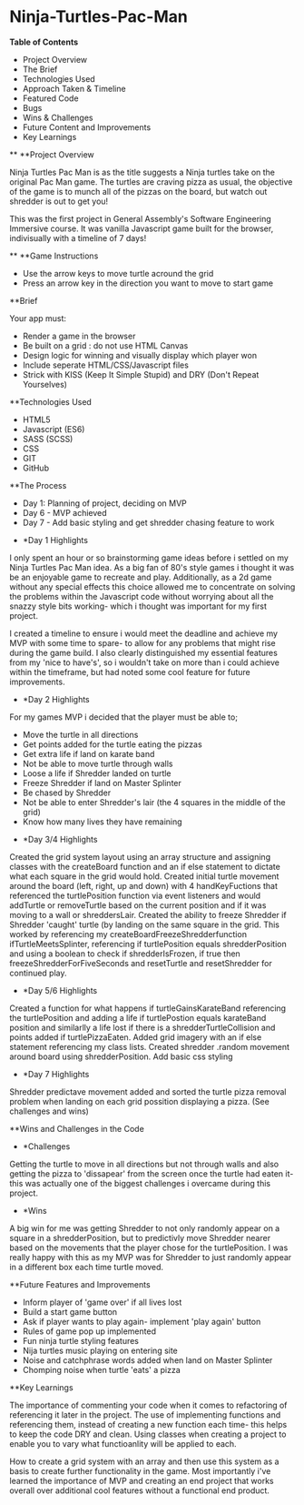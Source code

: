 # Ninja-Turtles-Pac-Man

**Table of Contents**

- Project Overview
- The Brief
- Technologies Used
- Approach Taken & Timeline
- Featured Code
- Bugs
- Wins & Challenges
- Future Content and Improvements
- Key Learnings

** **Project Overview

Ninja Turtles Pac Man is as the title suggests a Ninja turtles take on the original Pac Man game. The turtles are craving pizza as usual, the objective of the game is to munch all of the pizzas on the board, but watch out shredder is out to get you!

This was the first project in General Assembly's Software Engineering Immersive course. It was vanilla Javascript game built for the browser, indivisually with a timeline of 7 days!


** **Game Instructions

- Use the arrow keys to move turtle acround the grid
- Press an arrow key in the direction you want to move to start game


**Brief

Your app must:
- Render a game in the browser
- Be built on a grid : do not use HTML Canvas
- Design logic for winning and visually display which player won
- Include seperate HTML/CSS/Javascript files
- Strick with KISS (Keep It Simple Stupid) and DRY (Don't Repeat Yourselves)


**Technologies Used

- HTML5
- Javascript (ES6)
- SASS (SCSS)
- CSS
- GIT
- GitHub


**The Process

- Day 1: Planning of project, deciding on MVP
- Day 6 - MVP achieved
- Day 7 - Add basic styling and get shredder chasing feature to work

* *Day 1 Highlights

I only spent an hour or so brainstorming game ideas before i settled on my Ninja Turtles Pac Man idea. As a big fan of 80's style games i thought it was be an enjoyable game to recreate and play. Additionally, as a 2d game without any special effects this choice allowed me to concentrate on solving the problems within the Javascript code without worrying about all the snazzy style bits working- which i thought was important for my first project.

I created a timeline to ensure i would meet the deadline and achieve my MVP with some time to spare- to allow for any problems that might rise during the game build. I also clearly distinguished my essential features from my 'nice to have's', so i wouldn't take on more than i could achieve within the timeframe, but had noted some cool feature for future improvements.

* *Day 2 Highlights

For my games MVP i decided that the player must be able to;

- Move the turtle in all directions 
- Get points added for the turtle eating the pizzas
- Get extra life if land on karate band
- Not be able to move turtle through walls
- Loose a life if Shredder landed on turtle
- Freeze Shredder if land on Master Splinter
- Be chased by Shredder
- Not be able to enter Shredder's lair (the 4 squares in the middle of the grid)
- Know how many lives they have remaining

* *Day 3/4 Highlights

Created the grid system layout using an array structure and assigning classes with the createBoard function and an if else statement to dictate what each square in the grid would hold. Created initial turtle movement around the board (left, right, up and down) with 4 handKeyFuctions that referenced the turtlePosition function via event listeners and would addTurtle or removeTurtle based on the current position and if it was moving to a wall or shreddersLair. Created the ability to freeze Shredder if Shredder 'caught' turtle (by landing on the same square in the grid. This worked by referencing my createBoardFreezeShredderfunction ifTurtleMeetsSplinter, referencing if turtlePosition equals shredderPosition and using a boolean to check if shredderIsFrozen, if true then freezeShredderForFiveSeconds and resetTurtle and resetShredder for continued play. 

* *Day 5/6 Highlights

Created a function for what happens if turtleGainsKarateBand referencing the turtlePosition and adding a life if turtlePostion equals karateBand position and similarlly a life lost if there is a shredderTurtleCollision and points added if turtlePizzaEaten. Added grid imagery with an if else statement referencing my class lists. Created shredder .random movement around board using shredderPosition. Add basic css styling

* *Day 7 Highlights

Shredder predictave movement added and sorted the turtle pizza removal problem when landing on each grid possition displaying a pizza. (See challenges and wins)


**Wins and Challenges in the Code

* *Challenges

Getting the turtle to move in all directions but not through walls and also getting the pizza to 'dissapear' from the screen once the turtle had eaten it- this was actually one of the biggest challenges i overcame during this project.

* *Wins

A big win for me was getting Shredder to not only randomly appear on a square in a shredderPosition, but to predictivly move Shredder nearer based on the movements that the player chose for the turtlePosition. I was really happy with this as my MVP was for Shredder to just randomly appear in a different box each time turtle moved.


**Future Features and Improvements

- Inform player of 'game over' if all lives lost
- Build a start game button
- Ask if player wants to play again- implement 'play again' button
- Rules of game pop up implemented 
- Fun ninja turtle styling features
- Nija turtles music playing on entering site
- Noise and catchphrase words added when land on Master Splinter
- Chomping noise when turtle 'eats' a pizza


**Key Learnings

The importance of commenting your code when it comes to refactoring of referencing it later in the project. The use of implementing functions and referencing them, instead of creating a new function each time- this helps to keep the code DRY and clean. Using classes when creating a project to enable you to vary what functioanlity will be applied to each. 

How to create a grid system with an array and then use this system as a basis to create further functionality in the game. Most importantly i've learned the importance of MVP and creating an end project that works overall over additional cool features without a functional end product.


